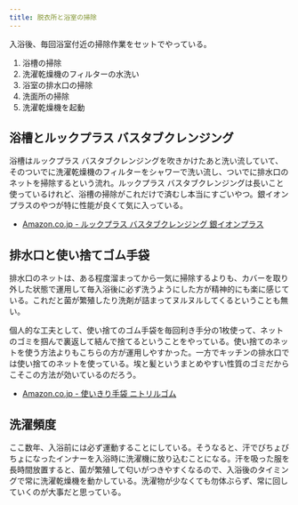 ```yaml
---
title: 脱衣所と浴室の掃除
---
```


入浴後、毎回浴室付近の掃除作業をセットでやっている。

1. 浴槽の掃除
2. 洗濯乾燥機のフィルターの水洗い
3. 浴室の排水口の掃除
4. 洗面所の掃除
5. 洗濯乾燥機を起動

## 浴槽とルックプラス バスタブクレンジング

浴槽はルックプラス バスタブクレンジングを吹きかけたあと洗い流していて、そのついでに洗濯乾燥機のフィルターをシャワーで洗い流し、ついでに排水口のネットを掃除するという流れ。ルックプラス バスタブクレンジングは長いこと使っているけれど、浴槽の掃除がこれだけで済むし本当にすごいやつ。銀イオンプラスのやつが特に性能が良くて気に入っている。

- [Amazon.co.jp - ルックプラス バスタブクレンジング 銀イオンプラス](https://www.amazon.co.jp/dp/B086C23MKC)

## 排水口と使い捨てゴム手袋

排水口のネットは、ある程度溜まってから一気に掃除するよりも、カバーを取り外した状態で運用して毎入浴後に必ず洗うようにした方が精神的にも楽に感じている。これだと菌が繁殖したり洗剤が詰まってヌルヌルしてくるということも無い。

個人的な工夫として、使い捨てのゴム手袋を毎回利き手分の1枚使って、ネットのゴミを掴んで裏返して結んで捨てるということをやっている。使い捨てのネットを使う方法よりもこちらの方が運用しやすかった。一方でキッチンの排水口では使い捨てのネットを使っている。埃と髪というまとめやすい性質のゴミだからこそこの方法が効いているのだろう。

- [Amazon.co.jp - 使いきり手袋 ニトリルゴム](https://www.amazon.co.jp/dp/B01JFXQ2RM)

## 洗濯頻度

ここ数年、入浴前には必ず運動することにしている。そうなると、汗でびちょびちょになったインナーを入浴時に洗濯機に放り込むことになる。汗を吸った服を長時間放置すると、菌が繁殖して匂いがつきやすくなるので、入浴後のタイミングで常に洗濯乾燥機を動かしている。洗濯物が少なくても勿体ぶらず、常に回していくのが大事だと思っている。
